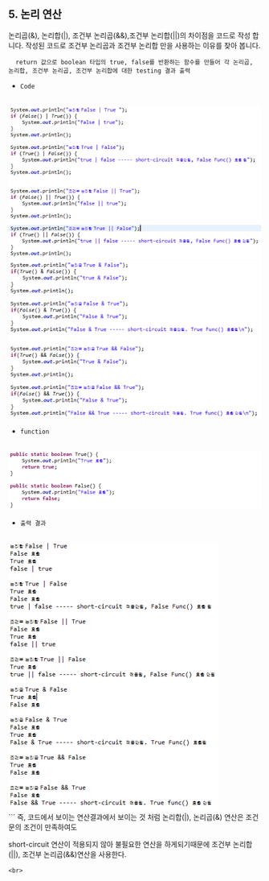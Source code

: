 ## 5. 논리 연산
  논리곱(&), 논리합(|), 조건부 논리곱(&&),조건부 논리합(||)의 차이점을 코드로 작성 합니다.
  작성된 코드로 조건부 논리곱과 조건부 논리합 만을 사용하는 이유를 찾아 봅니다.

  ```
    return 값으로 boolean 타입의 true, false를 반환하는 함수를 만들어 각 논리곱, 논리합, 조건부 논리곱, 조건부 논리합에 대한 testing 결과 출력  
  ```
  + `Code`
  <br>
  <img src="../pictures/5/LogicalOperation1.PNG">
  <img src="../pictures/5/LogicalOperation2.PNG">
  <br>

  + `function`
  <br>
  <img src="../pictures/5/LogicalOperation3.PNG">
  <br>

  + `출력 결과`
  <br>
  <img src="../pictures/5/LogicalOperation4.PNG">
  <br>
  ```
  즉, 코드에서 보이는 연산결과에서 보이는 것 처럼 논리합(|), 논리곱(&) 연산은 조건문의 조건이 만족하여도

  short-circuit 연산이 적용되지 않아 불필요한 연산을 하게되기때문에 조건부 논리합(||), 조건부 논리곱(&&)연산을 사용한다.
  ```
  <br>
